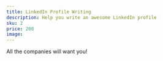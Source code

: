 ```yaml
---
title: LinkedIn Profile Writing
description: Help you write an awesome LinkedIn profile
sku: 2
price: 200
image: 
---
```


All the companies will want you!